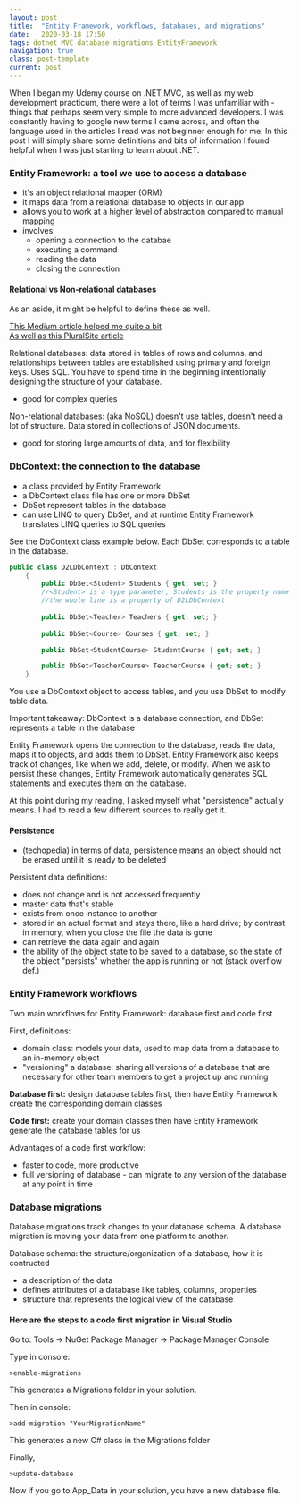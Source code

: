 ```yaml
---
layout: post
title:  "Entity Framework, workflows, databases, and migrations"
date:   2020-03-18 17:50
tags: dotnet MVC database migrations EntityFramework
navigation: true
class: post-template
current: post
---
```


When I began my Udemy course on .NET MVC, as well as my web development practicum, there were a lot of terms I was unfamiliar with - things that perhaps seem very simple to more advanced developers.  I was constantly having to google new terms I came across, and often the language used in the articles I read was not beginner enough for me.  In this post I will simply share some definitions and bits of information I found helpful when I was just starting to learn about .NET.

### Entity Framework: a tool we use to access a database
- it's an object relational mapper (ORM)
- it maps data from a relational database to objects in our app
- allows you to work at a higher level of abstraction compared to manual mapping
- involves:
    - opening a connection to the databae
    - executing a command
    - reading the data
    - closing the connection

#### Relational vs Non-relational databases

As an aside, it might be helpful to define these as well.

[This Medium article helped me quite a bit](https://medium.com/@zhenwu93/relational-vs-non-relational-databases-8336870da8bc)<br>
[As well as this PluralSite article](https://www.pluralsight.com/blog/software-development/relational-non-relational-databases)

Relational databases: data stored in tables of rows and columns, and relationships between tables are established using primary and foreign keys. Uses SQL. You have to spend time in the beginning intentionally designing the structure of your database.
- good for complex queries

Non-relational databases: (aka NoSQL) doesn't use tables, doesn't need a lot of structure. Data stored in collections of JSON documents.
- good for storing large amounts of data, and for flexibility

### DbContext: the connection to the database
- a class provided by Entity Framework
- a DbContext class file has one or more DbSet
- DbSet represent tables in the database
- can use LINQ to query DbSet, and at runtime Entity Framework translates LINQ queries to SQL queries

See the DbContext class example below. Each DbSet corresponds to a table in the database.

```csharp
public class D2LDbContext : DbContext
    {
        public DbSet<Student> Students { get; set; }
        //<Student> is a type parameter, Students is the property name in plural form
        //the whole line is a property of D2LDbContext
        
        public DbSet<Teacher> Teachers { get; set; } 
        
        public DbSet<Course> Courses { get; set; }

        public DbSet<StudentCourse> StudentCourse { get; set; }

        public DbSet<TeacherCourse> TeacherCourse { get; set; }
    }
```

You use a DbContext object to access tables, and you use DbSet to modify table data.

Important takeaway: DbContext is a database connection, and DbSet represents a table in the database

Entity Framework opens the connection to the database, reads the data, maps it to objects, and adds them to DbSet. Entity Framework also keeps track of changes, like when we add, delete, or modify.  When we ask to persist these changes, Entity Framework automatically generates SQL statements and executes them on the database.

At this point during my reading, I asked myself what "persistence" actually means. I had to read a few different sources to really get it.

#### Persistence
- (techopedia) in terms of data, persistence means an object should not be erased until it is ready to be deleted

Persistent data definitions:
- does not change and is not accessed frequently
- master data that's stable
- exists from once instance to another
- stored in an actual format and stays there, like a hard drive; by contrast in memory, when you close the file the data is gone
- can retrieve the data again and again
- the ability of the object state to be saved to a database, so the state of the object "persists" whether the app is running or not (stack overflow def.)


### Entity Framework workflows

Two main workflows for Entity Framework: database first and code first

First, definitions: 
- domain class: models your data, used to map data from a database to an in-memory object
- "versioning" a database: sharing all versions of a database that are necessary for other team members to get a project up and running

<strong>Database first:</strong> design database tables first, then have Entity Framework create the corresponding domain classes

<strong>Code first:</strong> create your domain classes then have Entity Framework generate the database tables for us

Advantages of a code first workflow:
- faster to code, more productive
- full versioning of database - can migrate to any version of the database at any point in time

### Database migrations

Database migrations track changes to your database schema. A database migration is moving your data from one platform to another. 

Database schema: the structure/organization of a database, how it is contructed
- a description of the data
- defines attributes of a database like tables, columns, properties
- structure that represents the logical view of the database

#### Here are the steps to a code first migration in Visual Studio

Go to: Tools -> NuGet Package Manager -> Package Manager Console

Type in console:
```
>enable-migrations
```

This generates a Migrations folder in your solution.

Then in console:
```
>add-migration "YourMigrationName"
```

This generates a new C# class in the Migrations folder

Finally,
```
>update-database
```

Now if you go to App_Data in your solution, you have a new database file.